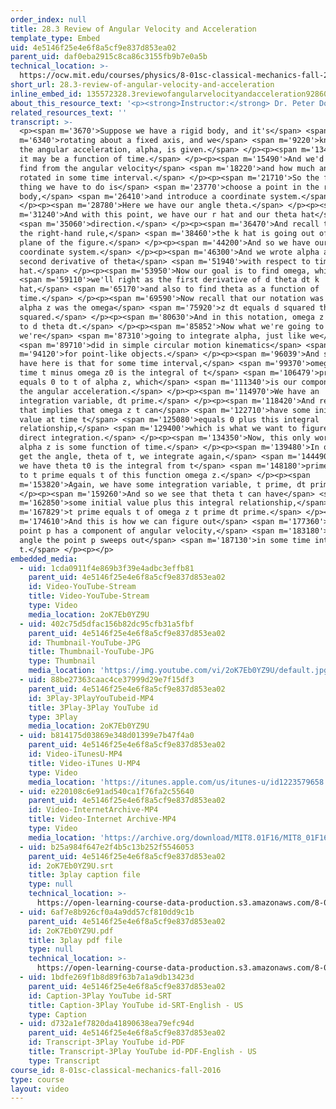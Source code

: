 ```yaml
---
order_index: null
title: 28.3 Review of Angular Velocity and Acceleration
template_type: Embed
uid: 4e5146f25e4e6f8a5cf9e837d853ea02
parent_uid: daf0eba2915c8ca86c3155fb9b7e0a5b
technical_location: >-
  https://ocw.mit.edu/courses/physics/8-01sc-classical-mechanics-fall-2016/week-10-rotational-motion/28.3-review-of-angular-velocity-and-acceleration/28.3-review-of-angular-velocity-and-acceleration
short_url: 28.3-review-of-angular-velocity-and-acceleration
inline_embed_id: 135572328.3reviewofangularvelocityandacceleration92860743
about_this_resource_text: '<p><strong>Instructor:</strong> Dr. Peter Dourmashkin</p>'
related_resources_text: ''
transcript: >-
  <p><span m='3670'>Suppose we have a rigid body, and it's</span> <span
  m='6340'>rotating about a fixed axis, and we</span> <span m='9220'>know that
  the angular acceleration, alpha, is given.</span> </p><p><span m='13450'>Now,
  it may be a function of time.</span> </p><p><span m='15490'>And we'd like to
  find from the angular velocity</span> <span m='18220'>and how much angle has
  rotated in some time interval.</span> </p><p><span m='21710'>So the first
  thing we have to do is</span> <span m='23770'>choose a point in the rigid
  body,</span> <span m='26410'>and introduce a coordinate system.</span>
  </p><p><span m='28780'>Here we have our angle theta.</span> </p><p><span
  m='31240'>And with this point, we have our r hat and our theta hat</span>
  <span m='35060'>direction.</span> </p><p><span m='36470'>And recall that by
  the right-hand rule,</span> <span m='38460'>the k hat is going out of the
  plane of the figure.</span> </p><p><span m='44200'>And so we have our
  coordinate system.</span> </p><p><span m='46300'>And we wrote alpha as the
  second derivative of theta</span> <span m='51940'>with respect to time k
  hat.</span> </p><p><span m='53950'>Now our goal is to find omega, which</span>
  <span m='59110'>we'll right as the first derivative of d theta dt k
  hat,</span> <span m='65170'>and also to find theta as a function of
  time.</span> </p><p><span m='69590'>Now recall that our notation was that
  alpha z was the omega</span> <span m='75920'>z dt equals d squared theta dt
  squared.</span> </p><p><span m='80630'>And in this notation, omega z was equal
  to d theta dt.</span> </p><p><span m='85852'>Now what we're going to do is
  we're</span> <span m='87310'>going to integrate alpha, just like we</span>
  <span m='89710'>did in simple circular motion kinematics</span> <span
  m='94120'>for point-like objects.</span> </p><p><span m='96039'>And so what we
  have here is that for some time interval,</span> <span m='99370'>omega z at
  time t minus omega z0 is the integral of t</span> <span m='106479'>prime
  equals 0 to t of alpha z, which</span> <span m='111340'>is our component of
  the angular acceleration.</span> </p><p><span m='114970'>We have an
  integration variable, dt prime.</span> </p><p><span m='118420'>And recall that
  that implies that omega z t can</span> <span m='122710'>have some initial
  value at time t</span> <span m='125080'>equals 0 plus this integral
  relationship,</span> <span m='129400'>which is what we want to figure out by
  direct integration.</span> </p><p><span m='134350'>Now, this only works when
  alpha z is some function of time.</span> </p><p><span m='139480'>In order to
  get the angle, theta of t, we integrate again,</span> <span m='144490'>where
  we have theta t0 is the integral from t</span> <span m='148180'>prime equal 0
  to t prime equals t of this function omega z.</span> </p><p><span
  m='153820'>Again, we have some integration variable, t prime, dt prime.</span>
  </p><p><span m='159260'>And so we see that theta t can have</span> <span
  m='162850'>some initial value plus this integral relationship,</span> <span
  m='167829'>t prime equals t of omega z t prime dt prime.</span> </p><p><span
  m='174610'>And this is how we can figure out</span> <span m='177360'>how the
  point p has a component of angular velocity,</span> <span m='183180'>and what
  angle the point p sweeps out</span> <span m='187130'>in some time interval
  t.</span> </p><p></p>
embedded_media:
  - uid: 1cda0911f4e869b3f39e4adbc3effb81
    parent_uid: 4e5146f25e4e6f8a5cf9e837d853ea02
    id: Video-YouTube-Stream
    title: Video-YouTube-Stream
    type: Video
    media_location: 2oK7Eb0YZ9U
  - uid: 402c75d5dfac156b82dc95cfb31a5fbf
    parent_uid: 4e5146f25e4e6f8a5cf9e837d853ea02
    id: Thumbnail-YouTube-JPG
    title: Thumbnail-YouTube-JPG
    type: Thumbnail
    media_location: 'https://img.youtube.com/vi/2oK7Eb0YZ9U/default.jpg'
  - uid: 88be27363caac4ce37999d29e7f15df3
    parent_uid: 4e5146f25e4e6f8a5cf9e837d853ea02
    id: 3Play-3PlayYouTubeid-MP4
    title: 3Play-3Play YouTube id
    type: 3Play
    media_location: 2oK7Eb0YZ9U
  - uid: b814175d03869e348d01399e7b47f4a0
    parent_uid: 4e5146f25e4e6f8a5cf9e837d853ea02
    id: Video-iTunesU-MP4
    title: Video-iTunes U-MP4
    type: Video
    media_location: 'https://itunes.apple.com/us/itunes-u/id1223579658'
  - uid: e220108c6e91ad540ca1f76fa2c55640
    parent_uid: 4e5146f25e4e6f8a5cf9e837d853ea02
    id: Video-InternetArchive-MP4
    title: Video-Internet Archive-MP4
    type: Video
    media_location: 'https://archive.org/download/MIT8.01F16/MIT8_01F16_L28v03_360p.mp4'
  - uid: b25a984f647e2f4b5c13b252f5546053
    parent_uid: 4e5146f25e4e6f8a5cf9e837d853ea02
    id: 2oK7Eb0YZ9U.srt
    title: 3play caption file
    type: null
    technical_location: >-
      https://open-learning-course-data-production.s3.amazonaws.com/8-01sc-classical-mechanics-fall-2016/b25a984f647e2f4b5c13b252f5546053_2oK7Eb0YZ9U.srt
  - uid: 6af7e8b926cf0a4a9dd57cf810dd9c1b
    parent_uid: 4e5146f25e4e6f8a5cf9e837d853ea02
    id: 2oK7Eb0YZ9U.pdf
    title: 3play pdf file
    type: null
    technical_location: >-
      https://open-learning-course-data-production.s3.amazonaws.com/8-01sc-classical-mechanics-fall-2016/6af7e8b926cf0a4a9dd57cf810dd9c1b_2oK7Eb0YZ9U.pdf
  - uid: 1bdfe269f1b8d89f63b7a1a9db13423d
    parent_uid: 4e5146f25e4e6f8a5cf9e837d853ea02
    id: Caption-3Play YouTube id-SRT
    title: Caption-3Play YouTube id-SRT-English - US
    type: Caption
  - uid: d732a1ef7820da41890638ea79efc94d
    parent_uid: 4e5146f25e4e6f8a5cf9e837d853ea02
    id: Transcript-3Play YouTube id-PDF
    title: Transcript-3Play YouTube id-PDF-English - US
    type: Transcript
course_id: 8-01sc-classical-mechanics-fall-2016
type: course
layout: video
---
```

